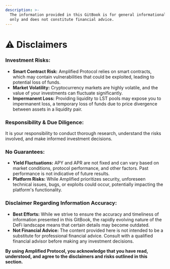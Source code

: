 ```yaml
---
description: >-
  The information provided in this GitBook is for general informational purposes
  only and does not constitute financial advice.
---
```


# ⚠️ Disclaimers

### **Investment Risks:**

* **Smart Contract Risk:** Amplified Protocol relies on smart contracts, which may contain vulnerabilities that could be exploited, leading to potential loss of funds.
* **Market Volatility:** Cryptocurrency markets are highly volatile, and the value of your investments can fluctuate significantly.
* **Impermanent Loss:** Providing liquidity to LST pools may expose you to impermanent loss, a temporary loss of funds due to price divergence between assets in a liquidity pair.

### **Responsibility & Due Diligence:**

It is your responsibility to conduct thorough research, understand the risks involved, and make informed investment decisions.

### **No Guarantees:**

* **Yield Fluctuations:** APY and APR are not fixed and can vary based on market conditions, protocol performance, and other factors. Past performance is not indicative of future results.
* **Platform Risks:** While Amplified prioritizes security, unforeseen technical issues, bugs, or exploits could occur, potentially impacting the platform's functionality.

### **Disclaimer Regarding Information Accuracy:**

* **Best Efforts:** While we strive to ensure the accuracy and timeliness of information presented in this GitBook, the rapidly evolving nature of the DeFi landscape means that certain details may become outdated.
* **Not Financial Advice:** The content provided here is not intended to be a substitute for professional financial advice. Consult with a qualified financial advisor before making any investment decisions.

**By using Amplified Protocol, you acknowledge that you have read, understood, and agree to the disclaimers and risks outlined in this section.**
